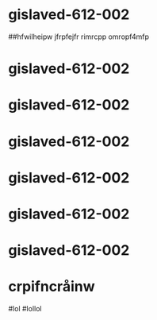# gislaved-612-002
##hfwilheipw
jfrpfejfr
rimrcpp
omropf4mfp
# gislaved-612-002
# gislaved-612-002
# gislaved-612-002
# gislaved-612-002

# gislaved-612-002
# gislaved-612-002
# crpifncråinw
#lol
#lollol
